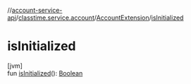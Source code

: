 //[account-service-api](../../../index.md)/[classtime.service.account](../index.md)/[AccountExtension](index.md)/[isInitialized](is-initialized.md)

# isInitialized

[jvm]\
fun [isInitialized](is-initialized.md)(): [Boolean](https://kotlinlang.org/api/latest/jvm/stdlib/kotlin/-boolean/index.html)
